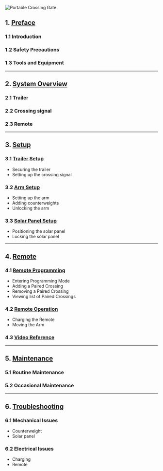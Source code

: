 ![Portable Crossing Gate](assets/Gate_Aicher_rev2.jpg)

## 1. [Preface](crossing_preface.md)
### 1.1 Introduction
### 1.2 Safety Precautions
### 1.3 Tools and Equipment

---

## 2. [System Overview](crossing_overview.md)

### 2.1 Trailer

### 2.2 Crossing signal

### 2.3 Remote

---

## 3. [Setup](crossing_setup.md)

### 3.1 [Trailer Setup](crossing_setup.md#3.1-trailer-setup)
* Securing the trailer
* Setting up the crossing signal
### 3.2 [Arm Setup](crossing_setup.md#3.2-arm-setup)
* Setting up the arm
* Adding counterweights
* Unlocking the arm
### 3.3 [Solar Panel Setup](crossing_setup.md#3.3-solar-panel)
* Positioning the solar panel
* Locking the solar panel

---

## 4. [Remote](crossing_remote.md)

### 4.1 [Remote Programming](crossing_remote.md#remote-programming)
* Entering Programming Mode
* Adding a Paired Crossing
* Removing a Paired Crossing
* Viewing list of Paired Crossings

### 4.2 [Remote Operation](crossing_remote.md#remote-operation)
* Charging the Remote
* Moving the Arm

### 4.3 [Video Reference](crossing_remote.md#video-reference)

---

## 5. [Maintenance](crossing_maintenance.md)

### 5.1 Routine Maintenance

### 5.2 Occasional Maintenance

---
	
## 6. [Troubleshooting](crossing_troubleshooting.md)

### 6.1 Mechanical Issues
* Counterweight
* Solar panel

### 6.2 Electrical Issues
* Charging
* Remote
